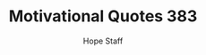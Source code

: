 ---
image: /assets/img/mq/mq_383_goff.png
title: Motivational Quotes 383
categories:
  - Motivational Quotes
author: Hope Staff
notes: Motivational Quotes 383
embed: >-
  EMBED_GOES_HERE
transcript: >-
  SOME LINES OF TEXT START HERE
---